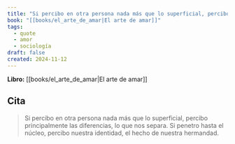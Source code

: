 ```yaml
---
title: "Si percibo en otra persona nada más que lo superficial, percibo principalmente l..."
book: "[[books/el_arte_de_amar|El arte de amar]]"
tags:
  - quote
  - amor
  - sociología
draft: false
created: 2024-11-12
---
```


**Libro:** [[books/el_arte_de_amar|El arte de amar]]

## Cita
> Si percibo en otra persona nada más que lo superficial, percibo principalmente las diferencias, lo que nos separa. Si penetro hasta el núcleo, percibo nuestra identidad, el hecho de nuestra hermandad.
